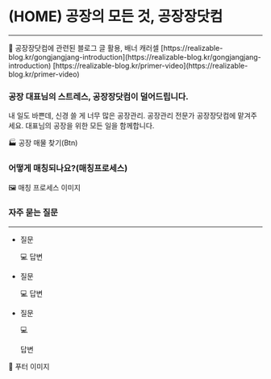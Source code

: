 # (HOME) 공장의 모든 것, 공장장닷컴

---

<aside>
💬 공장장닷컴에 관련된 블로그 글 활용, 배너 캐러셀
[https://realizable-blog.kr/gongjangjang-introduction](https://realizable-blog.kr/gongjangjang-introduction)
[https://realizable-blog.kr/primer-video](https://realizable-blog.kr/primer-video)

</aside>

### 공장 대표님의 스트레스, 공장장닷컴이 덜어드립니다.

내 일도 바쁜데, 신경 쓸 게 너무 많은 공장관리. 공장관리 전문가 공장장닷컴에 맡겨주세요.
대표님의 공장을 위한 모든 일을 함께합니다.

<aside>
🏭 공장 매물 찾기(Btn)

</aside>

### 어떻게 매칭되나요?(매칭프로세스)

<aside>
🖼️ 매칭 프로세스 이미지

</aside>

### 자주 묻는 질문

---

- 질문
    
    <aside>
    💻 답변
    
    </aside>
    
- 질문
    
    <aside>
    💻 답변
    
    </aside>
    
- 질문
    
    <aside>
    💻
    
    답변
    
    </aside>
    

<aside>
💬 푸터 이미지

</aside>